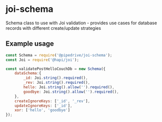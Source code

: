 # joi-schema
Schema class to use with Joi validation - provides use cases for database records with different create/update strategies

## Example usage

```js
const Schema = require('@pipedrive/joi-schema');
const Joi = require('@hapi/joi');

const validatePostHelloCouchDb = new Schema({
    dataSchema:{
        _id: Joi.string().required(),
        _rev: Joi.string().required(),
        hello: Joi.string().allow('').required(),
        goodbye: Joi.string().allow('').required(),
    },
    createIgnoreKeys: ['_id', '_rev'],
    updateIgnoreKeys: ['_id'],
    xor: ['hello', 'goodbye']
});
```
